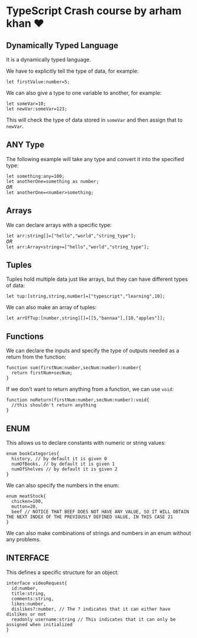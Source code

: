 <h1>TypeScript Crash course by arham khan &#x2764;</h1>

<h2>Dynamically Typed Language</h2>

<p>It is a dynamically typed language.</p>

<p>We have to explicitly tell the type of data, for example:</p>

<pre>
<code>let firstValue:number=5;</code>
</pre>

<p>We can also give a type to one variable to another, for example:</p>

<pre>
<code>let someVar=10;
let newVar:someVar=123;</code>
</pre>

<p>This will check the type of data stored in <code>someVar</code> and then assign that to <code>newVar</code>.</p>

<h2>ANY Type</h2>

<p>The following example will take any type and convert it into the specified type:</p>

<pre>
<code>let something:any=100;
let anotherOne=something as number;</code>
<em>OR</em>
<code>let anotherOne=&lt;number&gt;something;</code>
</pre>

<h2>Arrays</h2>

<p>We can declare arrays with a specific type:</p>

<pre>
<code>let arr:string[]=["hello","world","string_type"];</code>
<em>OR</em>
<code>let arr:Array&lt;string&gt;=["hello","world","string_type"];</code>
</pre>

<h2>Tuples</h2>

<p>Tuples hold multiple data just like arrays, but they can have different types of data:</p>

<pre>
<code>let tup:[string,string,number]=["typescript","learning",10];</code>
</pre>

<p>We can also make an array of tuples:</p>

<pre>
<code>let arrOfTup:[number,string][]=[[5,"bannaa"],[10,"apples"]];</code>
</pre>

<h2>Functions</h2>

<p>We can declare the inputs and specify the type of outputs needed as a return from the function:</p>

<pre>
<code>function sum(firstNum:number,secNum:number):number{
  return firstNum+secNum;
}</code>
</pre>

<p>If we don't want to return anything from a function, we can use <code>void</code>:</p>

<pre>
<code>function noReturn(firstNum:number,secNum:number):void{
  //this shouldn't return anything
}</code>
</pre>

<h2>ENUM</h2>

<p>This allows us to declare constants with numeric or string values:</p>

<pre>
<code>enum bookCategories{
  history, // by default it is given 0
  numOfBooks, // by default it is given 1
  numOfShelves // by default it is given 2
}</code>
</pre>

<p>We can also specify the numbers in the enum:</p>

<pre>
<code>enum meatStock{
  chicken=100,
  mutton=20,
  beef // NOTICE THAT BEEF DOES NOT HAVE ANY VALUE, SO IT WILL OBTAIN THE NEXT INDEX OF THE PREVIOUSLY DEFINED VALUE, IN THIS CASE 21
}</code>
</pre>

<p>We can also make combinations of strings and numbers in an enum without any problems.</p>

<h2>INTERFACE</h2>

<p>This defines a specific structure for an object:</p>

<pre>
<code>interface videoRequest{
  id:number,
  title:string,
  comments:string,
  likes:number,
  dislikes?:number, // The ? indicates that it can either have dislikes or not
  readonly username:string // This indicates that it can only be assigned when initialized
}</code>
</pre>

